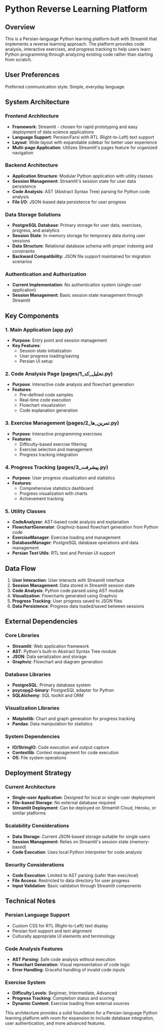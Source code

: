 # Python Reverse Learning Platform

## Overview

This is a Persian-language Python learning platform built with Streamlit that implements a reverse learning approach. The platform provides code analysis, interactive exercises, and progress tracking to help users learn Python programming through analyzing existing code rather than starting from scratch.

## User Preferences

Preferred communication style: Simple, everyday language.

## System Architecture

### Frontend Architecture
- **Framework**: Streamlit - chosen for rapid prototyping and easy deployment of data science applications
- **Language Support**: Persian/Farsi with RTL (Right-to-Left) text support
- **Layout**: Wide layout with expandable sidebar for better user experience
- **Multi-page Application**: Utilizes Streamlit's pages feature for organized navigation

### Backend Architecture
- **Application Structure**: Modular Python application with utility classes
- **Session Management**: Streamlit's session state for user data persistence
- **Code Analysis**: AST (Abstract Syntax Tree) parsing for Python code analysis
- **File I/O**: JSON-based data persistence for user progress

### Data Storage Solutions
- **PostgreSQL Database**: Primary storage for user data, exercises, progress, and analytics
- **Session State**: In-memory storage for temporary data during user sessions
- **Data Structure**: Relational database schema with proper indexing and constraints
- **Backward Compatibility**: JSON file support maintained for migration scenarios

### Authentication and Authorization
- **Current Implementation**: No authentication system (single-user application)
- **Session Management**: Basic session state management through Streamlit

## Key Components

### 1. Main Application (app.py)
- **Purpose**: Entry point and session management
- **Key Features**: 
  - Session state initialization
  - User progress loading/saving
  - Persian UI setup

### 2. Code Analysis Page (pages/1_تحلیل_کد.py)
- **Purpose**: Interactive code analysis and flowchart generation
- **Features**:
  - Pre-defined code samples
  - Real-time code execution
  - Flowchart visualization
  - Code explanation generation

### 3. Exercise Management (pages/2_تمرین_ها.py)
- **Purpose**: Interactive programming exercises
- **Features**:
  - Difficulty-based exercise filtering
  - Exercise selection and management
  - Progress tracking integration

### 4. Progress Tracking (pages/3_پیشرفت.py)
- **Purpose**: User progress visualization and statistics
- **Features**:
  - Comprehensive statistics dashboard
  - Progress visualization with charts
  - Achievement tracking

### 5. Utility Classes
- **CodeAnalyzer**: AST-based code analysis and explanation
- **FlowchartGenerator**: Graphviz-based flowchart generation from Python code
- **ExerciseManager**: Exercise loading and management
- **DatabaseManager**: PostgreSQL database operations and data management
- **Persian Text Utils**: RTL text and Persian UI support

## Data Flow

1. **User Interaction**: User interacts with Streamlit interface
2. **Session Management**: Data stored in Streamlit session state
3. **Code Analysis**: Python code parsed using AST module
4. **Visualization**: Flowcharts generated using Graphviz
5. **Progress Tracking**: User progress saved to JSON files
6. **Data Persistence**: Progress data loaded/saved between sessions

## External Dependencies

### Core Libraries
- **Streamlit**: Web application framework
- **AST**: Python's built-in Abstract Syntax Tree module
- **JSON**: Data serialization and storage
- **Graphviz**: Flowchart and diagram generation

### Database Libraries
- **PostgreSQL**: Primary database system
- **psycopg2-binary**: PostgreSQL adapter for Python
- **SQLAlchemy**: SQL toolkit and ORM

### Visualization Libraries
- **Matplotlib**: Chart and graph generation for progress tracking
- **Pandas**: Data manipulation for statistics

### System Dependencies
- **IO/StringIO**: Code execution and output capture
- **Contextlib**: Context management for code execution
- **OS**: File system operations

## Deployment Strategy

### Current Architecture
- **Single-user Application**: Designed for local or single-user deployment
- **File-based Storage**: No external database required
- **Streamlit Deployment**: Can be deployed on Streamlit Cloud, Heroku, or similar platforms

### Scalability Considerations
- **Data Storage**: Current JSON-based storage suitable for single users
- **Session Management**: Relies on Streamlit's session state (memory-based)
- **Code Execution**: Uses local Python interpreter for code analysis

### Security Considerations
- **Code Execution**: Limited to AST parsing (safer than exec/eval)
- **File Access**: Restricted to data directory for user progress
- **Input Validation**: Basic validation through Streamlit components

## Technical Notes

### Persian Language Support
- Custom CSS for RTL (Right-to-Left) text display
- Persian font support and text alignment
- Culturally appropriate UI elements and terminology

### Code Analysis Features
- **AST Parsing**: Safe code analysis without execution
- **Flowchart Generation**: Visual representation of code logic
- **Error Handling**: Graceful handling of invalid code inputs

### Exercise System
- **Difficulty Levels**: Beginner, Intermediate, Advanced
- **Progress Tracking**: Completion status and scoring
- **Dynamic Content**: Exercise loading from external sources

This architecture provides a solid foundation for a Persian-language Python learning platform with room for expansion to include database integration, user authentication, and more advanced features.